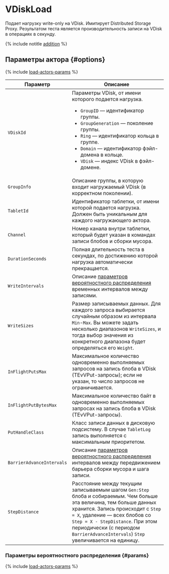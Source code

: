 # VDiskLoad

Подает нагрузку write-only на VDisk. Имитирует Distributed Storage Proxy. Результатом теста является производительность записи на VDisk в операциях в секунду.

{% include notitle [addition](../_includes/addition.md) %}

## Параметры актора {#options}

{% include [load-actors-params](../_includes/load-actors-params.md) %}

Параметр | Описание
--- | ---
`VDiskId` | Параметры VDisk, от имени которого подается нагрузка.<ul><li>`GroupID` — идентификатор группы.</li><li>`GroupGeneration` — поколение группы.</li><li>`Ring` — идентификатор кольца в группе.</li><li>`Domain` — идентификатор фэйл-домена в кольце.</li><li>`VDisk` — индекс VDisk в фэйл-домене.</li></ul>
`GroupInfo` | Описание группы, в которую входит нагружаемый VDisk (в корректном поколении).
`TabletId` | Идентификатор таблетки, от имени которой подается нагрузка. Должен быть уникальным для каждого нагружающего актора.
`Channel` | Номер канала внутри таблетки, который будет указан в командах записи блобов и сборки мусора.
`DurationSeconds` | Полная длительность теста в секундах, по достижению которой нагрузка автоматически прекращается.
`WriteIntervals` | Описание [параметров вероятностного распределения](#params) временных интервалов между записями.
`WriteSizes` | Размер записываемых данных. Для каждого запроса выбирается случайным образом из интервала `Min`-`Max`. Вы можете задать несколько диапазонов `WriteSizes`, и тогда выбор значения из конкретного диапазона будет определяться его `Weight`.
`InFlightPutsMax` | Максимальное количество одновременно выполняемых запросов на запись блоба в VDisk (TEvVPut-запросы); если не указан, то число запросов не ограничивается.
`InFlightPutBytesMax` | Максимальное количество байт в одновременно выполняемых запросах на запись блоба в VDisk (TEvVPut-запросы).
`PutHandleClass` | Класс записи данных в дисковую подсистему. В случае `TabletLog` запись выполняется с максимальным приоритетом.
`BarrierAdvanceIntervals` | Описание [параметров вероятностного распределения](#params) интервалов между передвижением барьера сборки мусора и шага записи.
`StepDistance` | Расстояние между текущим записываемым шагом `Gen:Step` блоба и собираемым. Чем больше эта величина, тем больше данных хранится. Запись происходит с `Step = X`, удаление — всех блобов со `Step = X - StepDistance`. При этом периодически (с периодом `BarrierAdvanceIntervals`) `Step` увеличивается на единицу.

### Параметры вероятностного распределения {#params}

{% include [load-actors-params](../_includes/load-actors-interval.md) %}

<!-- ## Примеры {#examples} -->
